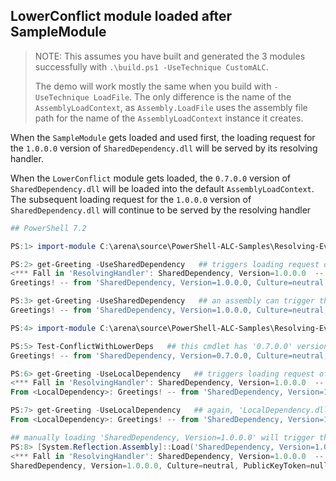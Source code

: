 ## LowerConflict module loaded after SampleModule

> NOTE: This assumes you have built and generated the 3 modules successfully with `.\build.ps1 -UseTechnique CustomALC`.
>
> The demo will work mostly the same when you build with `-UseTechnique LoadFile`.
The only difference is the name of the `AssemblyLoadContext`,
as `Assembly.LoadFile` uses the assembly file path for the name of the `AssemblyLoadContext` instance it creates.

When the `SampleModule` gets loaded and used first,
the loading request for the `1.0.0.0` version of `SharedDependency.dll` will be served by its resolving handler.

When the `LowerConflict` module gets loaded, the `0.7.0.0` version of `SharedDependency.dll` will be loaded into the default `AssemblyLoadContext`.
The subsequent loading request for the `1.0.0.0` version of `SharedDependency.dll` will continue to be served by the resolving handler

```PowerShell
## PowerShell 7.2

PS:1> import-module C:\arena\source\PowerShell-ALC-Samples\Resolving-Event-with-ALC\bin\SampleModule\SampleModule.psd1

PS:2> get-Greeting -UseSharedDependency   ## triggers loading request of 'SharedDependency' from 'Greeting.Commands.dll'.
<*** Fall in 'ResolvingHandler': SharedDependency, Version=1.0.0.0  -- Loaded! ***>
Greetings! -- from 'SharedDependency, Version=1.0.0.0, Culture=neutral, PublicKeyToken=null', loaded in 'MyCustomALC'

PS:3> get-Greeting -UseSharedDependency   ## an assembly can trigger the loading of its reference assembly only once.
Greetings! -- from 'SharedDependency, Version=1.0.0.0, Culture=neutral, PublicKeyToken=null', loaded in 'MyCustomALC'

PS:4> import-module C:\arena\source\PowerShell-ALC-Samples\Resolving-Event-with-ALC\bin\lowerConflict\ConflictWithLowerDeps.dll

PS:5> Test-ConflictWithLowerDeps   ## this cmdlet has '0.7.0.0' version of 'SharedDependency' loaded in default ALC.
Greetings! -- from 'SharedDependency, Version=0.7.0.0, Culture=neutral, PublicKeyToken=null', loaded in 'Default'

PS:6> get-Greeting -UseLocalDependency   ## triggers loading request of 'SharedDependency' from 'LocalDependency.dll'.
<*** Fall in 'ResolvingHandler': SharedDependency, Version=1.0.0.0  -- Loaded! ***>
From <LocalDependency>: Greetings! -- from 'SharedDependency, Version=1.0.0.0, Culture=neutral, PublicKeyToken=null', loaded in 'MyCustomALC'

PS:7> get-Greeting -UseLocalDependency   ## again, 'LocalDependency.dll' can trigger the loading of 'SharedDependency' only once.
From <LocalDependency>: Greetings! -- from 'SharedDependency, Version=1.0.0.0, Culture=neutral, PublicKeyToken=null', loaded in 'MyCustomALC'

## manually loading 'SharedDependency, Version=1.0.0.0' will trigger the resolving handler again.
PS:8> [System.Reflection.Assembly]::Load('SharedDependency, Version=1.0.0.0, Culture=neutral, PublicKeyToken=null') | % FullName
<*** Fall in 'ResolvingHandler': SharedDependency, Version=1.0.0.0  -- Loaded! ***>
SharedDependency, Version=1.0.0.0, Culture=neutral, PublicKeyToken=null
```
